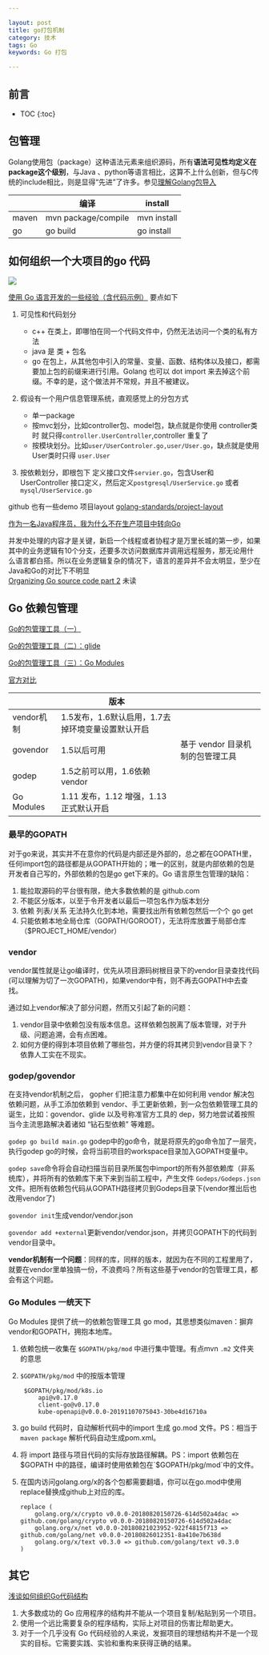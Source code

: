 ```yaml
---

layout: post
title: go打包机制
category: 技术
tags: Go
keywords: Go 打包

---
```


## 前言

* TOC
{:toc}

## 包管理

Golang使用包（package）这种语法元素来组织源码，所有**语法可见性均定义在package这个级别**，与Java 、python等语言相比，这算不上什么创新，但与C传统的include相比，则是显得“先进”了许多。参见[理解Golang包导入](http://tonybai.com/2015/03/09/understanding-import-packages/)


||编译|install|
|---|---|---|
|maven|mvn package/compile|mvn install|
|go|go build|go install|

## 如何组织一个大项目的go 代码

![](/public/upload/go/go_module.png)


[使用 Go 语言开发的一些经验（含代码示例）](https://mp.weixin.qq.com/s?__biz=MjM5MDE0Mjc4MA==&mid=2651008064&idx=2&sn=cdc19d0db8decad85b671ba79fd2d1f5&chksm=bdbed4138ac95d05dbfd6672babba8e4d4a547d7845cd46b23fe3802dd5a1c49777b476fadd5&mpshare=1&scene=23&srcid=0708wchJyw4BGm9vtQxV8qaT%23rd) 要点如下

1. 可见性和代码划分

	* c++ 在类上，即哪怕在同一个代码文件中，仍然无法访问一个类的私有方法
	* java 是 类 + 包名
	* go 在包上，从其他包中引入的常量、变量、函数、结构体以及接口，都需要加上包的前缀来进行引用。Golang 也可以 dot import 来去掉这个前缀。不幸的是，这个做法并不常规，并且不被建议。

1. 假设有一个用户信息管理系统，直观感觉上的分包方式

	* 单一package
	* 按mvc划分，比如controller包、model包，缺点就是你使用 controller类时 就只得`controller.UserController`,controller 重复了
	* 按模块划分。比如`user/UserControler.go,user/User.go`，缺点就是使用User类时只得 `user.User`

2. 按依赖划分，即根包下 定义接口文件`servier.go`，包含User和UserController 接口定义，然后定义`postgresql/UserService.go` 或者`mysql/UserService.go`

github 也有一些demo 项目layout [golang-standards/project-layout](https://github.com/golang-standards/project-layout)

[作为一名Java程序员，我为什么不在生产项目中转向Go](http://www.infoq.com/cn/articles/why-not-go)

并发中处理的内容才是关键，新启一个线程或者协程才是万里长城的第一步，如果其中的业务逻辑有10个分支，还要多次访问数据库并调用远程服务，那无论用什么语言都白搭。所以在业务逻辑复杂的情况下，语言的差异并不会太明显，至少在Java和Go的对比下不明显	
[Organizing Go source code part 2](http://neurocline.github.io/dev/2016/02/01/organizing-go-source-code.html) 未读


## Go 依赖包管理

[Go的包管理工具（一）](https://juejin.im/post/5c6ac37cf265da2de7134242)

[Go的包管理工具（二）：glide](https://juejin.im/post/5c769eae6fb9a049d05e682b)

[Go的包管理工具（三）：Go Modules](https://juejin.im/post/5c7fc2b1f265da2dac4575fc)

[官方对比](https://github.com/golang/go/wiki/PackageManagementTools)

||版本||
|---|---|---|
|vendor机制|1.5发布，1.6默认启用，1.7去掉环境变量设置默认开启||
|govendor|1.5以后可用|基于 vendor 目录机制的包管理工具|
|godep|1.5之前可以用，1.6依赖vendor||
|Go Modules|1.11 发布，1.12 增强，1.13正式默认开启||

### 最早的GOPATH

对于go来说，其实并不在意你的代码是内部还是外部的，总之都在GOPATH里，任何import包的路径都是从GOPATH开始的；唯一的区别，就是内部依赖的包是开发者自己写的，外部依赖的包是go get下来的。Go 语言原生包管理的缺陷：

1. 能拉取源码的平台很有限，绝大多数依赖的是 github.com
2. 不能区分版本，以至于令开发者以最后一项包名作为版本划分
3. 依赖 列表/关系 无法持久化到本地，需要找出所有依赖包然后一个个 go get
4. 只能依赖本地全局仓库（GOPATH/GOROOT），无法将库放置于局部仓库（$PROJECT_HOME/vendor）

### vendor

vendor属性就是让go编译时，优先从项目源码树根目录下的vendor目录查找代码(可以理解为切了一次GOPATH)，如果vendor中有，则不再去GOPATH中去查找。

通过如上vendor解决了部分问题，然而又引起了新的问题：

1. vendor目录中依赖包没有版本信息。这样依赖包脱离了版本管理，对于升级、问题追溯，会有点困难。
2. 如何方便的得到本项目依赖了哪些包，并方便的将其拷贝到vendor目录下？依靠人工实在不现实。

### godep/govendor

在支持vendor机制之后， gopher 们把注意力都集中在如何利用 vendor 解决包依赖问题，从手工添加依赖到 vendor、手工更新依赖，到一众包依赖管理工具的诞生，比如：govendor、glide 以及号称准官方工具的 dep，努力地尝试着按照当今主流思路解决着诸如 “钻石型依赖” 等难题。

`godep go build main.go` godep中的go命令，就是将原先的go命令加了一层壳，执行godep go的时候，会将当前项目的workspace目录加入GOPATH变量中。

`godep save`命令将会自动扫描当前目录所属包中import的所有外部依赖库（非系统库），并将所有的依赖库下来下来到当前工程中，产生文件 `Godeps/Godeps.json` 文件。把所有依赖包代码从GOPATH路径拷贝到Godeps目录下(vendor推出后也改用vendor了)

`govendor init`生成vendor/vendor.json

`govendor add +external`更新vendor/vendor.json，并拷贝GOPATH下的代码到vendor目录中。

**vendor机制有一个问题**：同样的库，同样的版本，就因为在不同的工程里用了，就要在vendor里单独搞一份，不浪费吗？所有这些基于vendor的包管理工具，都会有这个问题。

### Go Modules 一统天下

Go Modules 提供了统一的依赖包管理工具 go mod，其思想类似maven：摒弃vendor和GOPATH，拥抱本地库。

1. 依赖包统一收集在 `$GOPATH/pkg/mod` 中进行集中管理。有点mvn `.m2` 文件夹的意思
2. `$GOPATH/pkg/mod` 中的按版本管理

        $GOPATH/pkg/mod/k8s.io
            api@v0.17.0
            client-go@v0.17.0
            kube-openapi@v0.0.0-20191107075043-30be4d16710a

3. go build 代码时，自动解析代码中的import 生成 go.mod 文件。PS：相当于`maven package` 解析代码自动生成pom.xml。
4. 将 import 路径与项目代码的实际存放路径解耦。PS：import 依赖包在$GOPATH 中的路径，编译时使用依赖包在`$GOPATH/pkg/mod`中的文件。
5. 在国内访问golang.org/x的各个包都需要翻墙，你可以在go.mod中使用replace替换成github上对应的库。
    ```
    replace (
        golang.org/x/crypto v0.0.0-20180820150726-614d502a4dac => github.com/golang/crypto v0.0.0-20180820150726-614d502a4dac
        golang.org/x/net v0.0.0-20180821023952-922f4815f713 => github.com/golang/net v0.0.0-20180826012351-8a410e7b638d
        golang.org/x/text v0.3.0 => github.com/golang/text v0.3.0
    )
    ```
## 其它

[浅谈如何组织Go代码结构](https://mp.weixin.qq.com/s/9_WQUpvHKli4btPqCA89Aw)
1. 大多数成功的 Go 应用程序的结构并不能从一个项目复制/粘贴到另一个项目。
2. 使用一个远比需要复杂的程序结构，实际上对项目的伤害比帮助更大。
3. 对于一个几乎没有 Go 代码经验的人来说，发掘项目的理想结构并不是一个现实的目标。它需要实践、实验和重构来获得正确的结果。

